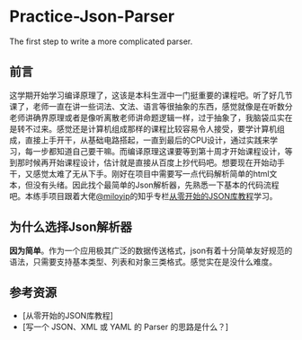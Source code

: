 # Practice-Json-Parser
The first step to write a more complicated parser.

## 前言

这学期开始学习编译原理了，这该是本科生涯中一门挺重要的课程吧。听了好几节课了，老师一直在讲一些词法、文法、语言等很抽象的东西，感觉就像是在听数分老师讲确界原理或者是像听离散老师讲命题逻辑一样，过于抽象了，我脑袋瓜实在是转不过来。感觉还是计算机组成那样的课程比较容易令人接受，要学计算机组成，直接上手开干，从基础电路搭起，一直到最后的CPU设计，通过实践来学习，每一步都知道自己要干嘛。而编译原理这课要等到第十周才开始课程设计，等到那时候再开始课程设计，估计就是直接从百度上抄代码吧。想要现在开始动手干，又感觉太难了无从下手。刚好在项目中需要写一点代码解析简单的html文本，但没有头绪。因此找个最简单的Json解析器，先熟悉一下基本的代码流程吧。本练手项目跟着大佬[@miloyip](https://www.zhihu.com/people/miloyip)的知乎专栏[从零开始的JSON库教程](https://zhuanlan.zhihu.com/json-tutorial)学习。

## 为什么选择Json解析器

**因为简单**。作为一个应用极其广泛的数据传送格式，json有着十分简单友好规范的语法，只需要支持基本类型、列表和对象三类格式。感觉实在是没什么难度。



## 参考资源

* [从零开始的JSON库教程]
* [写一个 JSON、XML 或 YAML 的 Parser 的思路是什么？]


